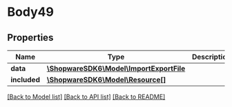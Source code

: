 # Body49

## Properties
Name | Type | Description | Notes
------------ | ------------- | ------------- | -------------
**data** | [**\ShopwareSDK6\Model\ImportExportFile**](ImportExportFile.md) |  | [optional] 
**included** | [**\ShopwareSDK6\Model\Resource[]**](Resource.md) |  | [optional] 

[[Back to Model list]](../../README.md#documentation-for-models) [[Back to API list]](../../README.md#documentation-for-api-endpoints) [[Back to README]](../../README.md)

